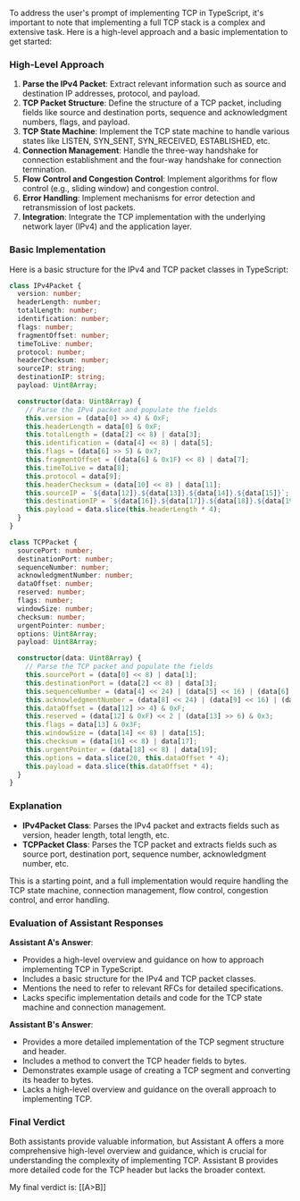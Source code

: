 
To address the user's prompt of implementing TCP in TypeScript, it's important to note that implementing a full TCP stack is a complex and extensive task. Here is a high-level approach and a basic implementation to get started:

### High-Level Approach

1. **Parse the IPv4 Packet**: Extract relevant information such as source and destination IP addresses, protocol, and payload.
2. **TCP Packet Structure**: Define the structure of a TCP packet, including fields like source and destination ports, sequence and acknowledgment numbers, flags, and payload.
3. **TCP State Machine**: Implement the TCP state machine to handle various states like LISTEN, SYN_SENT, SYN_RECEIVED, ESTABLISHED, etc.
4. **Connection Management**: Handle the three-way handshake for connection establishment and the four-way handshake for connection termination.
5. **Flow Control and Congestion Control**: Implement algorithms for flow control (e.g., sliding window) and congestion control.
6. **Error Handling**: Implement mechanisms for error detection and retransmission of lost packets.
7. **Integration**: Integrate the TCP implementation with the underlying network layer (IPv4) and the application layer.

### Basic Implementation

Here is a basic structure for the IPv4 and TCP packet classes in TypeScript:

```typescript
class IPv4Packet {
  version: number;
  headerLength: number;
  totalLength: number;
  identification: number;
  flags: number;
  fragmentOffset: number;
  timeToLive: number;
  protocol: number;
  headerChecksum: number;
  sourceIP: string;
  destinationIP: string;
  payload: Uint8Array;

  constructor(data: Uint8Array) {
    // Parse the IPv4 packet and populate the fields
    this.version = (data[0] >> 4) & 0xF;
    this.headerLength = data[0] & 0xF;
    this.totalLength = (data[2] << 8) | data[3];
    this.identification = (data[4] << 8) | data[5];
    this.flags = (data[6] >> 5) & 0x7;
    this.fragmentOffset = ((data[6] & 0x1F) << 8) | data[7];
    this.timeToLive = data[8];
    this.protocol = data[9];
    this.headerChecksum = (data[10] << 8) | data[11];
    this.sourceIP = `${data[12]}.${data[13]}.${data[14]}.${data[15]}`;
    this.destinationIP = `${data[16]}.${data[17]}.${data[18]}.${data[19]}`;
    this.payload = data.slice(this.headerLength * 4);
  }
}

class TCPPacket {
  sourcePort: number;
  destinationPort: number;
  sequenceNumber: number;
  acknowledgmentNumber: number;
  dataOffset: number;
  reserved: number;
  flags: number;
  windowSize: number;
  checksum: number;
  urgentPointer: number;
  options: Uint8Array;
  payload: Uint8Array;

  constructor(data: Uint8Array) {
    // Parse the TCP packet and populate the fields
    this.sourcePort = (data[0] << 8) | data[1];
    this.destinationPort = (data[2] << 8) | data[3];
    this.sequenceNumber = (data[4] << 24) | (data[5] << 16) | (data[6] << 8) | data[7];
    this.acknowledgmentNumber = (data[8] << 24) | (data[9] << 16) | (data[10] << 8) | data[11];
    this.dataOffset = (data[12] >> 4) & 0xF;
    this.reserved = (data[12] & 0xF) << 2 | (data[13] >> 6) & 0x3;
    this.flags = data[13] & 0x3F;
    this.windowSize = (data[14] << 8) | data[15];
    this.checksum = (data[16] << 8) | data[17];
    this.urgentPointer = (data[18] << 8) | data[19];
    this.options = data.slice(20, this.dataOffset * 4);
    this.payload = data.slice(this.dataOffset * 4);
  }
}
```

### Explanation

- **IPv4Packet Class**: Parses the IPv4 packet and extracts fields such as version, header length, total length, etc.
- **TCPPacket Class**: Parses the TCP packet and extracts fields such as source port, destination port, sequence number, acknowledgment number, etc.

This is a starting point, and a full implementation would require handling the TCP state machine, connection management, flow control, congestion control, and error handling.

### Evaluation of Assistant Responses

**Assistant A's Answer**:
- Provides a high-level overview and guidance on how to approach implementing TCP in TypeScript.
- Includes a basic structure for the IPv4 and TCP packet classes.
- Mentions the need to refer to relevant RFCs for detailed specifications.
- Lacks specific implementation details and code for the TCP state machine and connection management.

**Assistant B's Answer**:
- Provides a more detailed implementation of the TCP segment structure and header.
- Includes a method to convert the TCP header fields to bytes.
- Demonstrates example usage of creating a TCP segment and converting its header to bytes.
- Lacks a high-level overview and guidance on the overall approach to implementing TCP.

### Final Verdict

Both assistants provide valuable information, but Assistant A offers a more comprehensive high-level overview and guidance, which is crucial for understanding the complexity of implementing TCP. Assistant B provides more detailed code for the TCP header but lacks the broader context.

My final verdict is: [[A>B]]